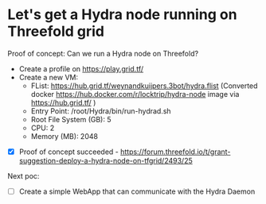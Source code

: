 # Let's get a Hydra node running on Threefold grid

Proof of concept: Can we run a Hydra node on Threefold?
- Create a profile on https://play.grid.tf/
- Create a new VM:
  - FList: https://hub.grid.tf/weynandkuijpers.3bot/hydra.flist (Converted docker https://hub.docker.com/r/locktrip/hydra-node image  via https://hub.grid.tf/ )
  - Entry Point: /root/Hydra/bin/run-hydrad.sh
  - Root File System (GB): 5
  - CPU: 2
  - Memory (MB): 2048

- [x] Proof of concept succeeded - https://forum.threefold.io/t/grant-suggestion-deploy-a-hydra-node-on-tfgrid/2493/25

Next poc:
- [ ] Create a simple WebApp that can communicate with the Hydra Daemon

